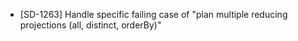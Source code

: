 - [SD-1263] Handle specific failing case of "plan multiple reducing projections (all, distinct, orderBy)"
